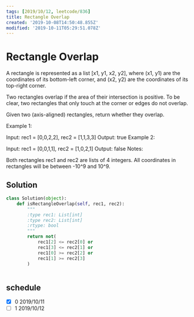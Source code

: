 ```yaml
---
tags: [2019/10/12, leetcode/836]
title: Rectangle Overlap
created: '2019-10-08T14:50:48.855Z'
modified: '2019-10-11T05:29:51.078Z'
---
```


# Rectangle Overlap

A rectangle is represented as a list [x1, y1, x2, y2], where (x1, y1) are the coordinates of its bottom-left corner, and (x2, y2) are the coordinates of its top-right corner.

Two rectangles overlap if the area of their intersection is positive.  To be clear, two rectangles that only touch at the corner or edges do not overlap.

Given two (axis-aligned) rectangles, return whether they overlap.

Example 1:

Input: rec1 = [0,0,2,2], rec2 = [1,1,3,3]
Output: true
Example 2:

Input: rec1 = [0,0,1,1], rec2 = [1,0,2,1]
Output: false
Notes:

Both rectangles rec1 and rec2 are lists of 4 integers.
All coordinates in rectangles will be between -10^9 and 10^9.

## Solution

```python
class Solution(object):
    def isRectangleOverlap(self, rec1, rec2):
        """
        :type rec1: List[int]
        :type rec2: List[int]
        :rtype: bool
        """
        return not(
            rec1[2] <= rec2[0] or 
            rec1[3] <= rec2[1] or
            rec1[0] >= rec2[2] or
            rec1[1] >= rec2[3]
        )
              
```


## schedule

* [x] 0 2019/10/11
* [ ] 1 2019/10/12
